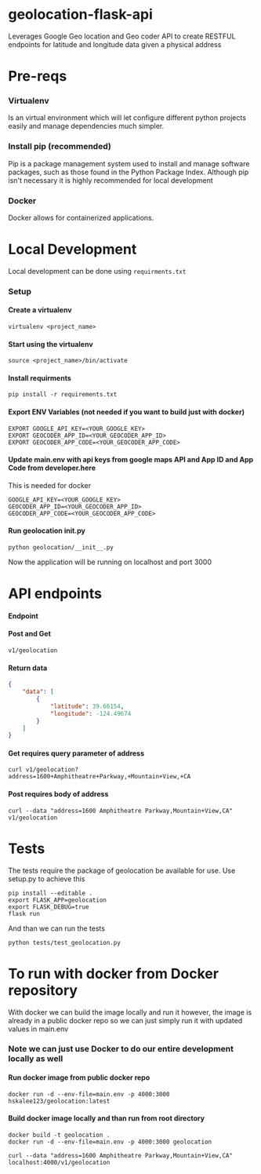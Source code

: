 # geolocation-flask-api
Leverages Google Geo location and Geo coder API to create RESTFUL endpoints for latitude and longitude data given a physical address

# Pre-reqs
### Virtualenv
Is an virtual environment which will let configure different python projects easily and manage dependencies much simpler.

### Install pip (recommended)
Pip is a package management system used to install and manage software packages, such as those found in the Python Package Index.
Although pip isn't necessary it is highly recommended for local development

### Docker
Docker allows for containerized applications.

# Local Development
Local development can be done using ```requirments.txt```
### Setup

#### Create a virtualenv
```virtualenv <project_name>```

#### Start using the virtualenv
```source <project_name>/bin/activate```

#### Install requirments
```pip install -r requirements.txt```

#### Export ENV Variables (not needed if you want to build just with docker)
```
EXPORT GOOGLE_API_KEY=<YOUR_GOOGLE_KEY>
EXPORT GEOCODER_APP_ID=<YOUR_GEOCODER_APP_ID>
EXPORT GEOCODER_APP_CODE=<YOUR_GEOCODER_APP_CODE>
```

#### Update main.env with api keys from google maps API and App ID and App Code from developer.here
This is needed for docker
```
GOOGLE_API_KEY=<YOUR_GOOGLE_KEY>
GEOCODER_APP_ID=<YOUR_GEOCODER_APP_ID>
GEOCODER_APP_CODE=<YOUR_GEOCODER_APP_CODE>
```

#### Run geolocation __init__.py
```python geolocation/__init__.py```


Now the application will be running on localhost and port 3000

# API endpoints
#### Endpoint
#### Post and Get
```v1/geolocation```

#### Return data
```json
{
    "data": [
        {
            "latitude": 39.66154,
            "longitude": -124.49674
        }
    ]
}
```

#### Get requires query parameter of address
```
curl v1/geolocation?address=1600+Amphitheatre+Parkway,+Mountain+View,+CA
```

#### Post requires body of address
```
curl --data "address=1600 Amphitheatre Parkway,Mountain+View,CA" v1/geolocation
```

# Tests
The tests require the package of geolocation be available for use. Use setup.py to achieve this
```
pip install --editable .
export FLASK_APP=geolocation
export FLASK_DEBUG=true
flask run
```
And than we can run the tests
```
python tests/test_geolocation.py 
```

# To run with docker from Docker repository
With docker we can build the image locally and run it however, the image is already in a public docker repo so we 
can just simply run it with updated values in main.env
### Note we can just use Docker to do our entire development locally as well

#### Run docker image from public docker repo
```docker run -d --env-file=main.env -p 4000:3000 hskalee123/geolocation:latest```

#### Build docker image locally and than run from root directory
```
docker build -t geolocation .
docker run -d --env-file=main.env -p 4000:3000 geolocation
```

```
curl --data "address=1600 Amphitheatre Parkway,Mountain+View,CA" localhost:4000/v1/geolocation
```
